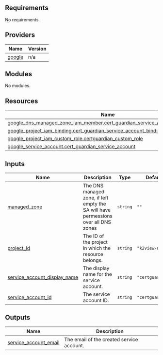 <!-- BEGIN_TF_DOCS -->
## Requirements

No requirements.

## Providers

| Name | Version |
|------|---------|
| <a name="provider_google"></a> [google](#provider\_google) | n/a |

## Modules

No modules.

## Resources

| Name | Type |
|------|------|
| [google_dns_managed_zone_iam_member.cert_guardian_service_account_zone_binding](https://registry.terraform.io/providers/hashicorp/google/latest/docs/resources/dns_managed_zone_iam_member) | resource |
| [google_project_iam_binding.cert_guardian_service_account_binding](https://registry.terraform.io/providers/hashicorp/google/latest/docs/resources/project_iam_binding) | resource |
| [google_project_iam_custom_role.certguardian_custom_role](https://registry.terraform.io/providers/hashicorp/google/latest/docs/resources/project_iam_custom_role) | resource |
| [google_service_account.cert_guardian_service_account](https://registry.terraform.io/providers/hashicorp/google/latest/docs/resources/service_account) | resource |

## Inputs

| Name | Description | Type | Default | Required |
|------|-------------|------|---------|:--------:|
| <a name="input_managed_zone"></a> [managed\_zone](#input\_managed\_zone) | The DNS managed zone, if left empty the SA will have permessions over all DNS zones | `string` | `""` | no |
| <a name="input_project_id"></a> [project\_id](#input\_project\_id) | The ID of the project in which the resource belongs. | `string` | `"k2view-dfaas"` | no |
| <a name="input_service_account_display_name"></a> [service\_account\_display\_name](#input\_service\_account\_display\_name) | The display name for the service account. | `string` | `"certguardian"` | no |
| <a name="input_service_account_id"></a> [service\_account\_id](#input\_service\_account\_id) | The service account ID. | `string` | `"certguardian"` | no |

## Outputs

| Name | Description |
|------|-------------|
| <a name="output_service_account_email"></a> [service\_account\_email](#output\_service\_account\_email) | The email of the created service account. |
<!-- END_TF_DOCS -->